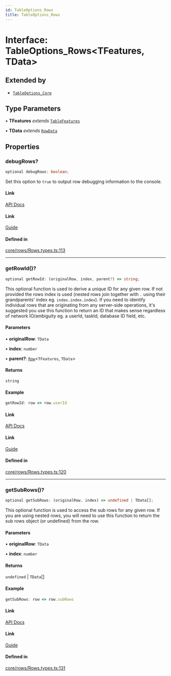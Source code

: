 ```yaml
---
id: TableOptions_Rows
title: TableOptions_Rows
---
```


# Interface: TableOptions\_Rows\<TFeatures, TData\>

## Extended by

- [`TableOptions_Core`](tableoptions_core.md)

## Type Parameters

• **TFeatures** *extends* [`TableFeatures`](tablefeatures.md)

• **TData** *extends* [`RowData`](../type-aliases/rowdata.md)

## Properties

### debugRows?

```ts
optional debugRows: boolean;
```

Set this option to `true` to output row debugging information to the console.

#### Link

[API Docs](https://tanstack.com/table/v8/docs/api/core/table#debugrows)

#### Link

[Guide](https://tanstack.com/table/v8/docs/guide/tables)

#### Defined in

[core/rows/Rows.types.ts:113](https://github.com/TanStack/table/blob/b1e6b79157b0debc7222660572b06c8b857f4605/packages/table-core/src/core/rows/Rows.types.ts#L113)

***

### getRowId()?

```ts
optional getRowId: (originalRow, index, parent?) => string;
```

This optional function is used to derive a unique ID for any given row. If not provided the rows index is used (nested rows join together with `.` using their grandparents' index eg. `index.index.index`). If you need to identify individual rows that are originating from any server-side operations, it's suggested you use this function to return an ID that makes sense regardless of network IO/ambiguity eg. a userId, taskId, database ID field, etc.

#### Parameters

• **originalRow**: `TData`

• **index**: `number`

• **parent?**: [`Row`](../type-aliases/row.md)\<`TFeatures`, `TData`\>

#### Returns

`string`

#### Example

```ts
getRowId: row => row.userId
```

#### Link

[API Docs](https://tanstack.com/table/v8/docs/api/core/table#getrowid)

#### Link

[Guide](https://tanstack.com/table/v8/docs/guide/tables)

#### Defined in

[core/rows/Rows.types.ts:120](https://github.com/TanStack/table/blob/b1e6b79157b0debc7222660572b06c8b857f4605/packages/table-core/src/core/rows/Rows.types.ts#L120)

***

### getSubRows()?

```ts
optional getSubRows: (originalRow, index) => undefined | TData[];
```

This optional function is used to access the sub rows for any given row. If you are using nested rows, you will need to use this function to return the sub rows object (or undefined) from the row.

#### Parameters

• **originalRow**: `TData`

• **index**: `number`

#### Returns

`undefined` \| `TData`[]

#### Example

```ts
getSubRows: row => row.subRows
```

#### Link

[API Docs](https://tanstack.com/table/v8/docs/api/core/table#getsubrows)

#### Link

[Guide](https://tanstack.com/table/v8/docs/guide/tables)

#### Defined in

[core/rows/Rows.types.ts:131](https://github.com/TanStack/table/blob/b1e6b79157b0debc7222660572b06c8b857f4605/packages/table-core/src/core/rows/Rows.types.ts#L131)
